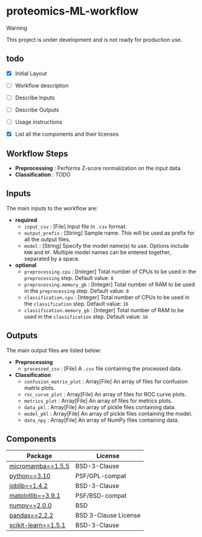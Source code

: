# proteomics-ML-workflow

> [!WARNING]
> This project is under development and is not ready for production use.

## todo

- [x] Initial Layout
- [ ] Workflow description
- [ ] Describe Inputs
- [ ] Describe Outputs
- [ ] Usage instructions
- [x] List all the components and their licenses


## Workflow Steps

- **Preprocessing** : Performs Z-score normalization on the input data.
- **Classification** : TODO

## Inputs

The main inputs to the workflow are:

- **required**
  - `input_csv` : [File] Input file in `.csv` format.
  - `output_prefix` : [String] Sample name. This will be used as prefix for all the output files.
  - `model` : [String] Specify the model name(s) to use. Options include `KNN` and `RF`. Multiple model names can be entered together, separated by a space.
- **optional**
  - `preprocessing.cpu` : [Integer] Total number of CPUs to be used in the `preprocessing` step. Default value: `8`
  - `preprocessing.memory_gb` : [Integer] Total number of RAM to be used in the `preprocessing` step. Default value: `8`
  - `classification.cpu` : [Integer] Total number of CPUs to be used in the `classification` step. Default value: `16`
  - `classification.memory_gb` : [Integer] Total number of RAM to be used in the `classification` step. Default value: `16`

## Outputs

The main output files are listed below:

- **Preprocessing**
  - `processed_csv` : [File] A `.csv` file containing the processed data.
- **Classification**
  - `confusion_matrix_plot` : Array[File] An array of files for confusion matrix plots.
  - `roc_curve_plot` : Array[File] An array of files for ROC curve plots.
  - `metrics_plot` : Array[File] An array of files for metrics plots.
  - `data_pkl` : Array[File] An array of pickle files containing data.
  - `model_pkl` : Array[File] An array of pickle files containing the model.
  - `data_npy` : Array[File]  An array of NumPy files containing data.

## Components

| Package | License |
|---------|---------|
| [micromamba==1.5.5](www.github.com/mamba-org/mamba#micromamba) | BSD-3-Clause |
| [python==3.10](www.python.org/) | PSF/GPL-compat |
| [joblib==1.4.2](www.github.com/joblib/joblib) | BSD-3-Clause |
| [matplotlib==3.9.1](www.matplotlib.org) | PSF/BSD-compat |
| [numpy==2.0.0](www.numpy.org/) | BSD |
| [pandas==2.2.2](www.pandas.pydata.org/) | BSD 3-Clause License |
| [scikit-learn==1.5.1](www.scikit-learn.org) | BSD-3-Clause |
